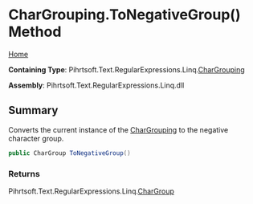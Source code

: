 # CharGrouping\.ToNegativeGroup\(\) Method

[Home](../../../../../../README.md)

**Containing Type**: Pihrtsoft\.Text\.RegularExpressions\.Linq\.[CharGrouping](../README.md)

**Assembly**: Pihrtsoft\.Text\.RegularExpressions\.Linq\.dll

## Summary

Converts the current instance of the [CharGrouping](../README.md) to the negative character group\.

```csharp
public CharGroup ToNegativeGroup()
```

### Returns

Pihrtsoft\.Text\.RegularExpressions\.Linq\.[CharGroup](../../CharGroup/README.md)

